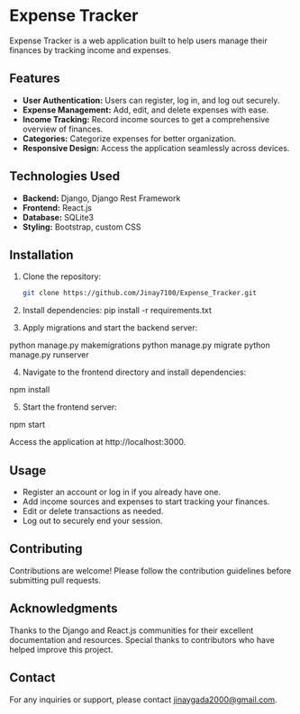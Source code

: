 # Expense Tracker

Expense Tracker is a web application built to help users manage their finances by tracking income and expenses.

## Features

- **User Authentication:** Users can register, log in, and log out securely.
- **Expense Management:** Add, edit, and delete expenses with ease.
- **Income Tracking:** Record income sources to get a comprehensive overview of finances.
- **Categories:** Categorize expenses for better organization.
- **Responsive Design:** Access the application seamlessly across devices.

## Technologies Used

- **Backend:** Django, Django Rest Framework
- **Frontend:** React.js
- **Database:** SQLite3
- **Styling:** Bootstrap, custom CSS

## Installation

1. Clone the repository:

   ```bash
   git clone https://github.com/Jinay7100/Expense_Tracker.git

   ```

2. Install dependencies:
   pip install -r requirements.txt

3. Apply migrations and start the backend server:

python manage.py makemigrations
python manage.py migrate
python manage.py runserver

4. Navigate to the frontend directory and install dependencies:

npm install

5. Start the frontend server:

npm start

Access the application at http://localhost:3000.

## Usage

- Register an account or log in if you already have one.
- Add income sources and expenses to start tracking your finances.
- Edit or delete transactions as needed.
- Log out to securely end your session.

## Contributing

Contributions are welcome! Please follow the contribution guidelines before submitting pull requests.

## Acknowledgments

Thanks to the Django and React.js communities for their excellent documentation and resources.
Special thanks to contributors who have helped improve this project.

## Contact

For any inquiries or support, please contact jinaygada2000@gmail.com.
